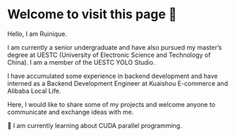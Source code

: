 # Welcome to visit this page 👋

Hello, I am Ruinique.

I am currently a senior undergraduate and have also pursued my master’s degree at UESTC (University of Electronic Science and Technology of China). I am a member of the UESTC YOLO Studio.

I have accumulated some experience in backend development and have interned as a Backend Development Engineer at Kuaishou E-commerce and Alibaba Local Life.

Here, I would like to share some of my projects and welcome anyone to communicate and exchange ideas with me.

🌱 I am currently learning about CUDA parallel programming.
